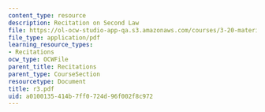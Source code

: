 ```yaml
---
content_type: resource
description: Recitation on Second Law
file: https://ol-ocw-studio-app-qa.s3.amazonaws.com/courses/3-20-materials-at-equilibrium-sma-5111-fall-2003/a0100135414b7ff0724d96f002f8c972_r3.pdf
file_type: application/pdf
learning_resource_types:
- Recitations
ocw_type: OCWFile
parent_title: Recitations
parent_type: CourseSection
resourcetype: Document
title: r3.pdf
uid: a0100135-414b-7ff0-724d-96f002f8c972
---
```

